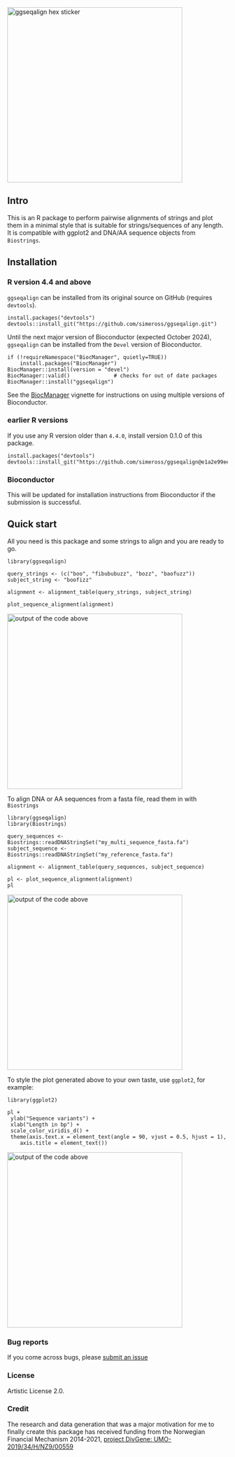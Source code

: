 <img src="inst/hexlogo/hexlogo.png" alt="ggseqalign hex sticker" width="400"/>

## Intro
This is an R package to perform pairwise alignments of strings and plot them in a minimal style that is suitable for strings/sequences of any length. It is compatible with ggplot2 and DNA/AA sequence objects from `Biostrings`.

## Installation
### R version 4.4 and above
`ggseqalign` can be installed from its original source on GitHub (requires `devtools`).
```
install.packages("devtools")
devtools::install_git("https://github.com/simeross/ggseqalign.git")
```

Until the next major version of Bioconductor (expected October 2024),
`ggseqalign` can be installed from the `Devel` version of Bioconductor.

```
if (!requireNamespace("BiocManager", quietly=TRUE))
    install.packages("BiocManager")
BiocManager::install(version = "devel")
BiocManager::valid()              # checks for out of date packages
BiocManager::install("ggseqalign")
```
See the 
[BiocManager](https://cran.r-project.org/web/packages/BiocManager/index.html)
vignette for instructions on using
multiple versions of Bioconductor.

### earlier R versions
If you use any R version older than `4.4.0`, install version 0.1.0 of this package.
```
install.packages("devtools")
devtools::install_git("https://github.com/simeross/ggseqalign@e1a2e99ee7d079d2e4331bc101382cfebe125fa8")
```
### Bioconductor
This will be updated for installation instructions from Bioconductor if the submission is successful.

## Quick start
All you need is this package and some strings to align and you are ready to go.
```
library(ggseqalign)

query_strings <- (c("boo", "fibububuzz", "bozz", "baofuzz"))
subject_string <- "boofizz"

alignment <- alignment_table(query_strings, subject_string)

plot_sequence_alignment(alignment)
```
<img src="inst/figs/rm_ex1.png" alt="output of the code above" width="400"/>


To align DNA or AA sequences from a fasta file, read them in with `Biostrings`
```
library(ggseqalign)
library(Biostrings)

query_sequences <- Biostrings::readDNAStringSet("my_multi_sequence_fasta.fa")
subject_sequence <- Biostrings::readDNAStringSet("my_reference_fasta.fa")

alignment <- alignment_table(query_sequences, subject_sequence)

pl <- plot_sequence_alignment(alignment)
pl
```
<img src="inst/figs/rm_ex2.png" alt="output of the code above" width="400"/>


To style the plot generated above to your own taste, use `ggplot2`, for example:
```
library(ggplot2)
 
pl +
 ylab("Sequence variants") +
 xlab("Length in bp") +
 scale_color_viridis_d() +
 theme(axis.text.x = element_text(angle = 90, vjust = 0.5, hjust = 1),
    axis.title = element_text())
```
<img src="inst/figs/rm_ex3.png" alt="output of the code above" width="400"/>


### Bug reports
If you come across bugs, please [submit an issue](https://github.com/simeross/ggseqalign/issues)

### License
Artistic License 2.0.

### Credit
The research and data generation that was a major motivation for me to finally create this package has received funding from the Norwegian Financial Mechanism 2014-2021, [project DivGene: UMO-2019/34/H/NZ9/00559](https://eeagrants.org/archive/2014-2021/projects/PL-Basic%20Research-0012)
